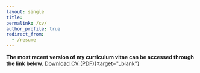 ```yaml
---
layout: single
title: 
permalink: /cv/
author_profile: true
redirect_from:
  - /resume
---
```


 <span style="color:back"> **The most recent version of my curriculum vitae can be accessed through the link below.**</span>
[Download CV (PDF)](https://KensleyBlaise.github.io/assets/files/CV%20of%20Kensley%20Blaise.pdf){:target="_blank"}




